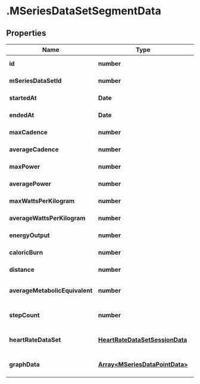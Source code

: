 # .MSeriesDataSetSegmentData

## Properties

Name | Type | Description | Notes
------------ | ------------- | ------------- | -------------
**id** | **number** |  | [default to undefined]
**mSeriesDataSetId** | **number** |  | [default to undefined]
**startedAt** | **Date** |  | [default to undefined]
**endedAt** | **Date** |  | [default to undefined]
**maxCadence** | **number** |  | [default to undefined]
**averageCadence** | **number** |  | [default to undefined]
**maxPower** | **number** |  | [default to undefined]
**averagePower** | **number** |  | [default to undefined]
**maxWattsPerKilogram** | **number** |  | [default to undefined]
**averageWattsPerKilogram** | **number** |  | [default to undefined]
**energyOutput** | **number** |  | [default to undefined]
**caloricBurn** | **number** |  | [default to undefined]
**distance** | **number** |  | [default to undefined]
**averageMetabolicEquivalent** | **number** |  | [optional] [default to undefined]
**stepCount** | **number** |  | [optional] [default to undefined]
**heartRateDataSet** | [**HeartRateDataSetSessionData**](HeartRateDataSetSessionData.md) |  | [optional] [default to undefined]
**graphData** | [**Array&lt;MSeriesDataPointData&gt;**](MSeriesDataPointData.md) |  | [optional] [default to undefined]

